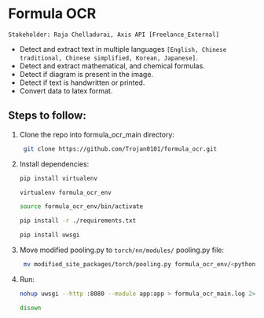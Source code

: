 # Formula OCR

`Stakeholder: Raja Chelladurai, Axis API [Freelance_External]`

- Detect and extract text in multiple languages `[English, Chinese traditional, Chinese simplified, Korean, Japanese]`.
- Detect and extract mathematical, and chemical formulas.
- Detect if diagram is present in the image.
- Detect if text is handwritten or printed.
- Convert data to latex format.

## Steps to follow:

1) Clone the repo into formula_ocr_main directory:
    ```bash
     git clone https://github.com/Trojan0101/formula_ocr.git
     ```

2) Install dependencies:
    ```bash
    pip install virtualenv
    ```
    ```bash
    virtualenv formula_ocr_env
    ```
    ```bash
    source formula_ocr_env/bin/activate
    ```
    ```bash
    pip install -r ./requirements.txt
    ```
    ```bash
    pip install uwsgi
     ```

3) Move modified pooling.py to `torch/nn/modules/` pooling.py file:
    ```bash
     mv modified_site_packages/torch/pooling.py formula_ocr_env/<python_version>/site_packages/torch/nn/modules/pooling.py
    ```

4) Run:
    ```bash
    nohup uwsgi --http :8080 --module app:app > formula_ocr_main.log 2>&1 &
     ```
    ```bash
    disown
    ```

